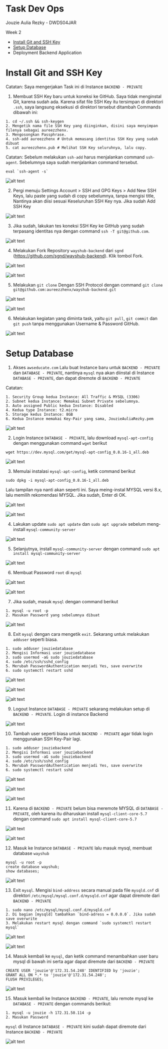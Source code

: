# Task Dev Ops

Jouzie Aulia Rezky - DWDS04JAR

Week 2

- [Install Git and SSH Key](https://github.com/aureezzhenx/TaskDevOps/tree/main/Week%202#install-git-and-ssh-key)
- [Setup Database](https://github.com/aureezzhenx/TaskDevOps/tree/main/Week%202#setup-database)
- Deployment Backend Application

# Install Git and SSH Key

Catatan: Saya mengerjakan Task ini di Instance `BACKEND - PRIVATE`

1. Membuat SSH Key baru untuk koneksi ke GitHub. Saya tidak menginstal Git, karena sudah ada. Karena sifat file SSH Key itu tersimpan di direktori `.ssh`, saya langsung eksekusi di direktori tersebut ditambah Commands dibawah ini:

```
1. cd ~/.ssh && ssh-keygen
2. Mengetik nama file SSH Key yang diinginkan, disini saya menyimpan filenya sebagai aureezzhenx.
3. Mengosongkan Passphrase.
4. ssh-add aureezzhenx # Untuk memasang identitas SSH Key yang sudah dibuat
5. cat aureezzhenx.pub # Melihat SSH Key seluruhnya, lalu copy.
```

Catatan: Sebelum melakukan `ssh-add` harus menjalankan command `ssh-agent`. Sebelumnya saya sudah menjalankan command tersebut.

```
eval `ssh-agent -s`
```

![alt text](https://github.com/aureezzhenx/TaskDevOps/blob/main/Week%202/img/bandicam%202021-04-11%2006-09-55-175.jpg)

2. Pergi menuju Settings Account > SSH and GPG Keys > Add New SSH Keys, lalu paste yang sudah di copy sebelumnya, tanpa mengisi title, Nantinya akan diisi sesuai Keseluruhan SSH Key nya. Jika sudah Add SSH Key

![alt text](https://github.com/aureezzhenx/TaskDevOps/blob/main/Week%202/img/bandicam%202021-04-11%2006-10-49-798.jpg)

3. Jika sudah, lakukan tes koneksi SSH Key ke GitHub yang sudah terpasang identitas nya dengan command `ssh -T git@github.com`. 

![alt text](https://github.com/aureezzhenx/TaskDevOps/blob/main/Week%202/img/bandicam%202021-04-11%2006-11-29-693.jpg)

4. Melakukan Fork Repository `wayshub-backend` dari `sgnd` (https://github.com/sgnd/wayshub-backend). Klik tombol Fork.

![alt text](https://github.com/aureezzhenx/TaskDevOps/blob/main/Week%202/img/bandicam%202021-04-11%2006-11-57-667.jpg)

![alt text](https://github.com/aureezzhenx/TaskDevOps/blob/main/Week%202/img/bandicam%202021-04-11%2006-12-19-668.jpg)

5. Melakukan `git clone` Dengan SSH Protocol dengan command `git clone git@github.com:aureezzhenx/wayshub-backend.git`

![alt text](https://github.com/aureezzhenx/TaskDevOps/blob/main/Week%202/img/bandicam%202021-04-11%2006-12-24-886.jpg)

![alt text](https://github.com/aureezzhenx/TaskDevOps/blob/main/Week%202/img/bandicam%202021-04-11%2006-12-36-475.jpg)

6. Melakukan kegiatan yang diminta task, yaitu `git pull`, `git commit` dan `git push` tanpa menggunakan Username & Password GitHub.

![alt text](https://github.com/aureezzhenx/TaskDevOps/blob/main/Week%202/img/bandicam%202021-04-11%2006-54-20-833.jpg)

# Setup Database

1. Akses `awseducate.com` Lalu buat Instance baru untuk `BACKEND - PRIVATE` dan `DATABASE - PRIVATE`, nantinya `mysql` nya akan diinstal di Instance `DATABASE - PRIVATE`, dan dapat diremote di `BACKEND - PRIVATE`

Catatan:

```
1. Security Group kedua Instance: All Traffic & MYSQL (3306)
2. Subnet kedua Instance: Memakai Subnet Private sebelumnya.
3. Auto assigned Public kedua Instance: Disabled
4. Kedua type Instance: t2.micro
5. Storage kedus Instance: 8GB
6. Kedua Instance memakai Key-Pair yang sama, JouzieAuliaRezky.pem
```

![alt text](https://github.com/aureezzhenx/TaskDevOps/blob/main/Week%202/img2/abandicam%202021-04-11%2013-08-46-722.jpg)

2. Login Instance `DATABASE - PRIVATE`, lalu download `mysql-apt-config` dengan menggunakan command `wget` berikut

```
wget https://dev.mysql.com/get/mysql-apt-config_0.8.16-1_all.deb
```

![alt text](https://github.com/aureezzhenx/TaskDevOps/blob/main/Week%202/img2/bandicam%202021-04-10%2016-25-29-020.jpg)

3. Memulai instalasi `mysql-apt-config`, ketik command berikut

```
sudo dpkg -i mysql-apt-config_0.8.16-1_all.deb
```

Lalu tampilan nya nanti akan seperti ini. Saya meing-instal MYSQL versi 8.x, lalu memilih rekomendasi MYSQL. Jika sudah, Enter di OK.

![alt text](https://github.com/aureezzhenx/TaskDevOps/blob/main/Week%202/img2/bandicam%202021-04-10%2016-26-19-047.jpg)

![alt text](https://github.com/aureezzhenx/TaskDevOps/blob/main/Week%202/img2/bandicam%202021-04-10%2016-26-52-049.jpg)

4. Lakukan update `sudo apt update` dan `sudo apt upgrade` sebelum meng-install `mysql-community-server`

![alt text](https://github.com/aureezzhenx/TaskDevOps/blob/main/Week%202/img2/bandicam%202021-04-10%2016-28-28-041.jpg)

5. Selanjutnya, install `mysql-community-server` dengan command `sudo apt install mysql-community-server`

![alt text](https://github.com/aureezzhenx/TaskDevOps/blob/main/Week%202/img2/bandicam%202021-04-10%2016-28-54-182.jpg)

6. Membuat Password `root` di `mysql`

![alt text](https://github.com/aureezzhenx/TaskDevOps/blob/main/Week%202/img2/bandicam%202021-04-10%2016-29-05-886.jpg)

![alt text](https://github.com/aureezzhenx/TaskDevOps/blob/main/Week%202/img2/bandicam%202021-04-10%2016-29-13-308.jpg)

7. Jika sudah, masuk `mysql` dengan command berikut

```
1. mysql -u root -p
2. Masukan Password yang sebelumnya dibuat
```

![alt text](https://github.com/aureezzhenx/TaskDevOps/blob/main/Week%202/img2/bandicam%202021-04-10%2016-32-02-899.jpg)

8. Exit `mysql` dengan cara mengetik `exit`. Sekarang untuk melakukan `adduser` seperti biasa.

```
1. sudo adduser jouziedatabase
2. Mengisi Informasi user jouziedatabase
3. sudo usermod -aG sudo jouziedatabase
4. sudo /etc/ssh/sshd_config
5. Merubah PasswordAuthentication menjadi Yes, save overwrite
6. sudo systemctl restart sshd
```

![alt text](https://github.com/aureezzhenx/TaskDevOps/blob/main/Week%202/img2/bandicam%202021-04-10%2016-39-34-882.jpg)

![alt text](https://github.com/aureezzhenx/TaskDevOps/blob/main/Week%202/img2/bandicam%202021-04-10%2016-39-57-646.jpg)

![alt text](https://github.com/aureezzhenx/TaskDevOps/blob/main/Week%202/img2/bandicam%202021-04-10%2016-40-16-857.jpg)

9. Logout Instance `DATABASE - PRIVATE` sekarang melakukan setup di `BACKEND - PRIVATE`. Login di instance Backend

![alt text](https://github.com/aureezzhenx/TaskDevOps/blob/main/Week%202/img2/bandicam%202021-04-10%2016-46-21-409.jpg)

10. Tambah user seperti biasa untuk `BACKEND - PRIVATE` agar tidak login menggunakan SSH Key-Pair lagi.

```
1. sudo adduser jouziebackend
2. Mengisi Informasi user jouziebackend
3. sudo usermod -aG sudo jouziebackend
4. sudo /etc/ssh/sshd_config
5. Merubah PasswordAuthentication menjadi Yes, save overwrite
6. sudo systemctl restart sshd
```

![alt text](https://github.com/aureezzhenx/TaskDevOps/blob/main/Week%202/img2/bandicam%202021-04-10%2016-48-42-429.jpg)

![alt text](https://github.com/aureezzhenx/TaskDevOps/blob/main/Week%202/img2/bandicam%202021-04-10%2016-49-50-908.jpg)

![alt text](https://github.com/aureezzhenx/TaskDevOps/blob/main/Week%202/img2/bandicam%202021-04-10%2016-50-41-925.jpg)

11. Karena di `BACKEND - PRIVATE` belum bisa meremote MYSQL di `DATABASE - PRIVATE`, oleh karena itu diharuskan install `mysql-client-core-5.7` dengan command `sudo apt install mysql-client-core-5.7`

![alt text](https://github.com/aureezzhenx/TaskDevOps/blob/main/Week%202/img2/bandicam%202021-04-11%2013-11-27-155.jpg)

![alt text](https://github.com/aureezzhenx/TaskDevOps/blob/main/Week%202/img2/bandicam%202021-04-11%2013-11-50-611.jpg)

12. Masuk ke Instance `DATABASE - PRIVATE` lalu masuk mysql, membuat database `wayshub`

```
mysql -u root -p
create database wayshub;
show databases;
```

![alt text](https://github.com/aureezzhenx/TaskDevOps/blob/main/Week%202/img2/bandicam%202021-04-11%2013-14-55-559.jpg)

13. Exit `mysql`. Mengisi `bind-address` secara manual pada file `mysqld.cnf` di direktori `/etc/mysql/mysql.conf.d/mysqld.cnf` agar dapat diremote dari `BACKEND - PRIVATE`

```
1. sudo nano /etc/mysql/mysql.conf.d/mysqld.cnf
2. Di bagian [mysqld] tambahkan `bind-adress = 0.0.0.0`. Jika sudah save overwrite
3. Melakukan restart mysql dengan command `sudo systemctl restart mysql`
```

![alt text](https://github.com/aureezzhenx/TaskDevOps/blob/main/Week%202/img2/bandicam%202021-04-11%2013-27-21-234.jpg)

![alt text](https://github.com/aureezzhenx/TaskDevOps/blob/main/Week%202/img2/bandicam%202021-04-11%2013-26-48-898.jpg)

14. Masuk kembali ke `mysql`, dan ketik command menambahkan user baru mysql di bawah ini serta agar dapat diremote dari `BACKEND - PRIVATE`

```
CREATE USER 'jouzie'@'172.31.54.248' IDENTIFIED by 'jouzie';
GRANT ALL ON *.* to 'jouzie'@'172.31.54.248';
FLUSH PRIVILEGES;
```

![alt text](https://github.com/aureezzhenx/TaskDevOps/blob/main/Week%202/img2/bandicam%202021-04-11%2013-35-48-020.jpg)

15. Masuk kembali ke Instance `BACKEND - PRIVATE`, lalu remote mysql ke `DATABASE - PRIVATE` dengan commands berikut:

```
1. mysql -u jouzie -h 172.31.50.114 -p
2. Masukan Password
```

`mysql` di Instance `DATABASE - PRIVATE` kini sudah dapat diremote dari Instance `BACKEND - PRIVATE`

![alt text](https://github.com/aureezzhenx/TaskDevOps/blob/main/Week%202/img2/bandicam%202021-04-11%2013-36-12-726.jpg)











